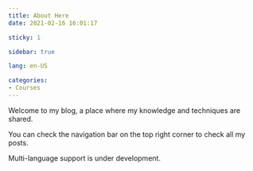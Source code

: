 ```yaml
---
title: About Here
date: 2021-02-16 16:01:17

sticky: 1

sidebar: true

lang: en-US

categories:
- Courses
---
```


Welcome to my blog, a place where my knowledge and techniques are shared.

You can check the navigation bar on the top right corner to check all my posts.

Multi-language support is under development.

<!-- more -->


